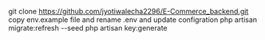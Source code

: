 git clone https://github.com/jyotiwalecha2296/E-Commerce_backend.git
copy env.example file and rename .env and update configration
php artisan migrate:refresh --seed
php artisan key:generate

